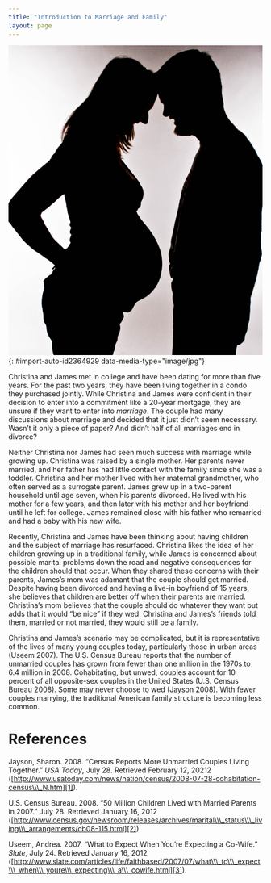 ```yaml
---
title: "Introduction to Marriage and Family"
layout: page
---
```



<?chapter-toc label="Learning Objectives"?>

<?cnx.eoc class="section-summary" title="Section Summary"?>

<?cnx.eoc class="section-quiz" title="Section Quiz"?>

<?cnx.eoc class="short-answer" title="Short Answer"?>

<?cnx.eoc class="further-research" title="Further Research"?>

<?cnx.eoc class="references" title="References"?>

 ![A pregnant woman and a man in silhouette.](../resources/Figure_14_00_01.jpg "With so many unmarried couples living together and having children, is marriage becoming obsolete? (Photo courtesy of Nina Matthews/flickr)"){: #import-auto-id2364929 data-media-type="image/jpg"}

Christina and James met in college and have been dating for more than five years. For the past two years, they have been living together in a condo they purchased jointly. While Christina and James were confident in their decision to enter into a commitment like a 20-year mortgage, they are unsure if they want to enter into *marriage*. The couple had many discussions about marriage and decided that it just didn’t seem necessary. Wasn’t it only a piece of paper? And didn’t half of all marriages end in divorce?

Neither Christina nor James had seen much success with marriage while growing up. Christina was raised by a single mother. Her parents never married, and her father has had little contact with the family since she was a toddler. Christina and her mother lived with her maternal grandmother, who often served as a surrogate parent. James grew up in a two-parent household until age seven, when his parents divorced. He lived with his mother for a few years, and then later with his mother and her boyfriend until he left for college. James remained close with his father who remarried and had a baby with his new wife.

Recently, Christina and James have been thinking about having children and the subject of marriage has resurfaced. Christina likes the idea of her children growing up in a traditional family, while James is concerned about possible marital problems down the road and negative consequences for the children should that occur. When they shared these concerns with their parents, James’s mom was adamant that the couple should get married. Despite having been divorced and having a live-in boyfriend of 15 years, she believes that children are better off when their parents are married. Christina’s mom believes that the couple should do whatever they want but adds that it would “be nice” if they wed. Christina and James’s friends told them, married or not married, they would still be a family.

Christina and James’s scenario may be complicated, but it is representative of the lives of many young couples today, particularly those in urban areas (Useem 2007). The U.S. Census Bureau reports that the number of unmarried couples has grown from fewer than one million in the 1970s to 6.4 million in 2008. Cohabitating, but unwed, couples account for 10 percent of all opposite-sex couples in the United States (U.S. Census Bureau 2008). Some may never choose to wed (Jayson 2008). With fewer couples marrying, the traditional American family structure is becoming less common.

# References

Jayson, Sharon. 2008. “Census Reports More Unmarried Couples Living Together.” *USA Today*, July 28. Retrieved February 12, 20212 ([http://www.usatoday.com/news/nation/census/2008-07-28-cohabitation-census\\\_N.htm][1]).

U.S. Census Bureau. 2008. “50 Million Children Lived with Married Parents in 2007.” July 28. Retrieved January 16, 2012 ([http://www.census.gov/newsroom/releases/archives/marital\\\_status\\\_living\\\_arrangements/cb08-115.html][2])

Useem, Andrea. 2007. “What to Expect When You’re Expecting a Co-Wife.” *Slate*, July 24. Retrieved January 16, 2012 ([http://www.slate.com/articles/life/faithbased/2007/07/what\\\_to\\\_expect\\\_when\\\_youre\\\_expecting\\\_a\\\_cowife.html][3]).



[1]: http://www.usatoday.com/news/nation/census/2008-07-28-cohabitation-census_N.htm
[2]: http://www.census.gov/newsroom/releases/archives/marital_status_living_arrangements/cb08-115.html
[3]: http://www.slate.com/articles/life/faithbased/2007/07/what_to_expect_when_youre_expecting_a_cowife.html
